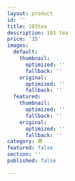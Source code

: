 ```yaml
---
layout: product
id: ''
title: 103tea
description: 103 tea
price: '35'
images:
  default:
    thumbnail:
      optimized: ''
      fallback: ''
    original:
      optimized: ''
      fallback: ''
  featured:
    thumbnail:
      optimized: ''
      fallback: ''
    original:
      optimized: ''
      fallback: ''
category: 茶
featured: false
section: ''
published: false

---
```

